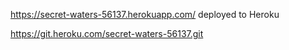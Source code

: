 https://secret-waters-56137.herokuapp.com/ deployed to Heroku

https://git.heroku.com/secret-waters-56137.git
